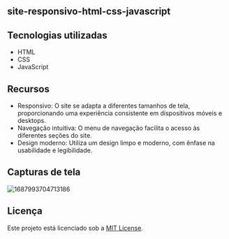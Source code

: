 ## site-responsivo-html-css-javascript

## Tecnologias utilizadas

- HTML
- CSS
- JavaScript

## Recursos


- Responsivo: O site se adapta a diferentes tamanhos de tela, proporcionando uma experiência consistente em dispositivos móveis e desktops.
- Navegação intuitiva: O menu de navegação facilita o acesso às diferentes seções do site.
- Design moderno: Utiliza um design limpo e moderno, com ênfase na usabilidade e legibilidade.

## Capturas de tela


![1687993704713186](https://github.com/CarlosRenielly/site-responsivo-html-css-javascript/assets/109562348/7d61c8f5-2c7e-40dd-bc8d-48c8d9596fce)



## Licença

Este projeto está licenciado sob a [MIT License](LICENSE).
